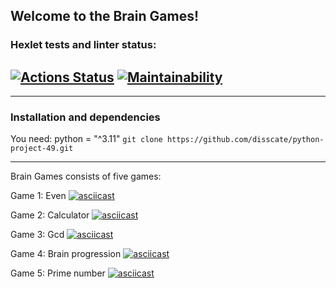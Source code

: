 ## Welcome to the Brain Games!

### Hexlet tests and linter status:
[![Actions Status](https://github.com/disscate/python-project-49/workflows/hexlet-check/badge.svg)](https://github.com/disscate/python-project-49/actions)
[![Maintainability](https://api.codeclimate.com/v1/badges/384781d62be6cc8c362c/maintainability)](https://codeclimate.com/github/disscate/python-project-49/maintainability)
---

---
### Installation and dependencies
You need: python = "^3.11"
`git clone https://github.com/disscate/python-project-49.git`

---

Brain Games consists of five games:

Game 1: Even
[![asciicast](https://asciinema.org/a/a8pTou0uqAMQOMiiV1xuFwQ9j.svg)](https://asciinema.org/a/a8pTou0uqAMQOMiiV1xuFwQ9j)

Game 2: Calculator
[![asciicast](https://asciinema.org/a/nkQMvTvLhdHsEUn42QAzQOnpt.svg)](https://asciinema.org/a/nkQMvTvLhdHsEUn42QAzQOnpt)

Game 3: Gcd
[![asciicast](https://asciinema.org/a/2JqLlgYVZ00MkKtGiXi2Byz5G.svg)](https://asciinema.org/a/2JqLlgYVZ00MkKtGiXi2Byz5G)

Game 4: Brain progression
[![asciicast](https://asciinema.org/a/pi77aewhTnCdI3lkAW9JqtkzD.svg)](https://asciinema.org/a/pi77aewhTnCdI3lkAW9JqtkzD)

Game 5: Prime number
[![asciicast](https://asciinema.org/a/ERL6lQ0omS9tXnDHpWA0dQi2a.svg)](https://asciinema.org/a/ERL6lQ0omS9tXnDHpWA0dQi2a)
